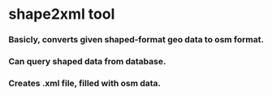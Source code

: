 # shape2xml tool
### Basicly, converts given shaped-format geo data to osm format. 
### Can query shaped data from database. 
### Creates .xml file, filled with osm data.
